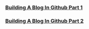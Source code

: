 ### [Building A Blog In Github Part 1](./dist/blog/1-Building-A-Blog-In-Github-Part-1.html)
### [Building A Blog In Github Part 2](./dist/blog/2-Building-A-Blog-In-Github-Part-2.html)
